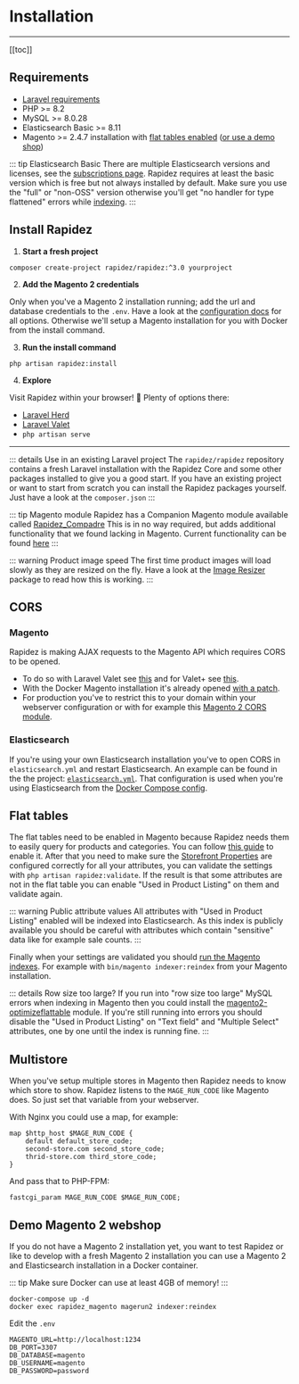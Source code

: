 # Installation

---

[[toc]]

## Requirements

- [Laravel requirements](https://laravel.com/docs/11.x/deployment#server-requirements)
- PHP >= 8.2
- MySQL >= 8.0.28
- Elasticsearch Basic >= 8.11
- Magento >= 2.4.7 installation with [flat tables enabled](#flat-tables) ([or use a demo shop](#demo-magento-2-webshop))

::: tip Elasticsearch Basic
There are multiple Elasticsearch versions and licenses, see the [subscriptions page](https://www.elastic.co/subscriptions). Rapidez requires at least the basic version which is free but not always installed by default. Make sure you use the "full" or "non-OSS" version otherwise you'll get "no handler for type flattened" errors while [indexing](indexer.md).
:::

## Install Rapidez

1. **Start a fresh project**
```
composer create-project rapidez/rapidez:^3.0 yourproject
```

2. **Add the Magento 2 credentials**

Only when you've a Magento 2 installation running; add the url and database credentials to the `.env`. Have a look at the [configuration docs](configuration.md) for all options. Otherwise we'll setup a Magento installation for you with Docker from the install command.

3. **Run the install command**

```
php artisan rapidez:install
```

4. **Explore**

Visit Rapidez within your browser! 🚀 Plenty of options there:

- [Laravel Herd](https://herd.laravel.com/)
- [Laravel Valet](https://laravel.com/docs/11.x/valet)
- `php artisan serve`

---

::: details Use in an existing Laravel project
The `rapidez/rapidez` repository contains a fresh Laravel installation with the Rapidez Core and some other packages installed to give you a good start. If you have an existing project or want to start from scratch you can install the Rapidez packages yourself. Just have a look at the `composer.json`
:::

::: tip Magento module
Rapidez has a Companion Magento module available called [Rapidez_Compadre](https://github.com/rapidez/magento2-compadre)
This is in no way required, but adds additional functionality that we found lacking in Magento.
Current functionality can be found [here](https://github.com/rapidez/magento2-compadre#current-functionality)
:::

::: warning Product image speed
The first time product images will load slowly as they are resized on the fly. Have a look at the [Image Resizer](https://github.com/rapidez/image-resizer) package to read how this is working.
:::

## CORS

### Magento

Rapidez is making AJAX requests to the Magento API which requires CORS to be opened.
- To do so with Laravel Valet see [this](https://gist.github.com/poul-kg/b669a76fc27afcc31012aa0b0e34f738) and for Valet+ see [this](https://github.com/weprovide/valet-plus/issues/493).
- With the Docker Magento installation it's already opened [with a patch](https://github.com/michielgerritsen/magento2-extension-integration-test/blob/master/magento/patches/cors.patch).
- For production you've to restrict this to your domain within your webserver configuration or with for example this [Magento 2 CORS module](https://github.com/graycoreio/magento2-cors).

### Elasticsearch

If you're using your own Elasticsearch installation you've to open CORS in `elasticsearch.yml` and restart Elasticsearch. An example can be found in the the project: [`elasticsearch.yml`](https://github.com/rapidez/rapidez/blob/master/elasticsearch.yml). That configuration is used when you're using Elasticsearch from the [Docker Compose config](https://github.com/rapidez/rapidez/blob/master/docker-compose.yml).

## Flat tables

The flat tables need to be enabled in Magento because Rapidez needs them to easily query for products and categories. You can follow [this guide](https://docs.magento.com/user-guide/catalog/catalog-flat.html#step-1-enable-the-flat-catalog) to enable it. After that you need to make sure the [Storefront Properties](https://docs.magento.com/user-guide/stores/attributes-product.html#storefront-properties) are configured correctly for all your attributes, you can validate the settings with `php artisan rapidez:validate`. If the result is that some attributes are not in the flat table you can enable "Used in Product Listing" on them and validate again.

::: warning Public attribute values
All attributes with "Used in Product Listing" enabled will be indexed into Elasticsearch. As this index is publicly available you should be careful with attributes which contain "sensitive" data like for example sale counts.
:::

Finally when your settings are validated you should [run the Magento indexes](https://devdocs.magento.com/guides/v2.4/config-guide/cli/config-cli-subcommands-index.html#config-cli-subcommands-index-reindex). For example with `bin/magento indexer:reindex` from your Magento installation.

::: details Row size too large?
If you run into "row size too large" MySQL errors when indexing in Magento then you could install the [magento2-optimizeflattable](https://github.com/justbetter/magento2-optimizeflattable) module. If you're still running into errors you should disable the "Used in Product Listing" on "Text field" and "Multiple Select" attributes, one by one until the index is running fine.
:::

## Multistore

When you've setup multiple stores in Magento then Rapidez needs to know which store to show. Rapidez listens to the `MAGE_RUN_CODE` like Magento does. So just set that variable from your webserver.

With Nginx you could use a map, for example:

```nginx
map $http_host $MAGE_RUN_CODE {
    default default_store_code;
    second-store.com second_store_code;
    thrid-store.com third_store_code;
}
```

And pass that to PHP-FPM:
```nginx
fastcgi_param MAGE_RUN_CODE $MAGE_RUN_CODE;
```

## Demo Magento 2 webshop

If you do not have a Magento 2 installation yet, you want to test Rapidez or like to develop with a fresh Magento 2 installation you can use a Magento 2 and Elasticsearch installation in a Docker container.

::: tip
Make sure Docker can use at least 4GB of memory!
:::

```
docker-compose up -d
docker exec rapidez_magento magerun2 indexer:reindex
```
Edit the `.env`

```
MAGENTO_URL=http://localhost:1234
DB_PORT=3307
DB_DATABASE=magento
DB_USERNAME=magento
DB_PASSWORD=password
```
